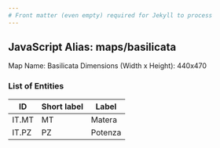 ```yaml
---
# Front matter (even empty) required for Jekyll to process
---
```


## JavaScript Alias: maps/basilicata

Map Name: Basilicata
Dimensions (Width x Height): 440x470





### List of Entities

ID | Short label | Label
---|---|---|
IT.MT|MT|Matera
IT.PZ|PZ|Potenza

